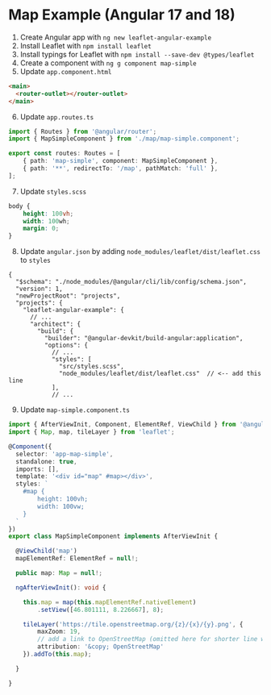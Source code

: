 # Map Example (Angular 17 and 18)

1. Create Angular app with `ng new leaflet-angular-example`
2. Install Leaflet with `npm install leaflet`
3. Install typings for Leaflet with `npm install --save-dev @types/leaflet`
4. Create a component with `ng g component map-simple`
5. Update `app.component.html`

```html
<main>
  <router-outlet></router-outlet>  
</main>
```

6. Update `app.routes.ts`

```typescript
import { Routes } from '@angular/router';
import { MapSimpleComponent } from './map/map-simple.component';

export const routes: Routes = [
    { path: 'map-simple', component: MapSimpleComponent },
    { path: '**', redirectTo: '/map', pathMatch: 'full' },
];
```

7. Update `styles.scss`

```scss
body {
    height: 100vh;
    width: 100wh;
    margin: 0;
}
```

8. Update `angular.json` by adding `node_modules/leaflet/dist/leaflet.css` to `styles`

```
{
  "$schema": "./node_modules/@angular/cli/lib/config/schema.json",
  "version": 1,
  "newProjectRoot": "projects",
  "projects": {
    "leaflet-angular-example": {
      // ...
      "architect": {
        "build": {
          "builder": "@angular-devkit/build-angular:application",
          "options": {
            // ...
            "styles": [
              "src/styles.scss",
              "node_modules/leaflet/dist/leaflet.css"  // <-- add this line
            ],
            // ...
```

9. Update `map-simple.component.ts`

```typescript
import { AfterViewInit, Component, ElementRef, ViewChild } from '@angular/core';
import { Map, map, tileLayer } from 'leaflet';

@Component({
  selector: 'app-map-simple',
  standalone: true,
  imports: [],
  template: '<div id="map" #map></div>',
  styles: `
    #map {
        height: 100vh;
        width: 100vw;
    }
  `
})
export class MapSimpleComponent implements AfterViewInit {

  @ViewChild('map')
  mapElementRef: ElementRef = null!;

  public map: Map = null!;

  ngAfterViewInit(): void {

    this.map = map(this.mapElementRef.nativeElement)
        .setView([46.801111, 8.226667], 8);

    tileLayer('https://tile.openstreetmap.org/{z}/{x}/{y}.png', {
        maxZoom: 19,
        // add a link to OpenStreetMap (omitted here for shorter line width)
        attribution: '&copy; OpenStreetMap'
    }).addTo(this.map);

  }

}
```